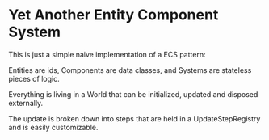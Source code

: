 # Yet Another Entity Component System
This is just a simple naive implementation of a ECS pattern:

Entities are ids, Components are data classes, and Systems are stateless
pieces of logic.

Everything is living in a World that can be initialized, updated and
disposed externally.

The update is broken down into steps that are held in a
UpdateStepRegistry and is easily customizable.
